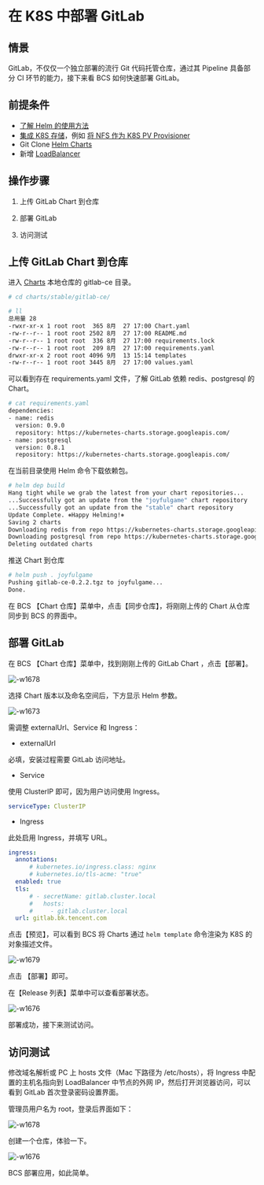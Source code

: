 # 在 K8S 中部署 GitLab

## 情景

GitLab，不仅仅一个独立部署的流行 Git 代码托管仓库，通过其 Pipeline 具备部分 CI 环节的能力，接下来看 BCS 如何快速部署 GitLab。

## 前提条件

- [了解 Helm 的使用方法](../../../../BCS/1.28/UserGuide/Function/helm/ServiceAccess.md)
- [集成 K8S 存储](../../../../BCS/1.28/UserGuide/Function/StorageSolution/kubernetes.md)，例如 [将 NFS 作为 K8S PV Provisioner](../../../../BCS/1.28/UserGuide/Function/StorageSolution/K8s_NFS_Client_Provisioner.md)
- Git Clone [Helm Charts](https://github.com/helm/charts/)
- 新增 [LoadBalancer](../../../../BCS/1.28/UserGuide/Function/NetworkSolution/k8s/LoadBalancer.md)
## 操作步骤

1. 上传 GitLab Chart 到仓库

2. 部署 GitLab

3. 访问测试

## 上传 GitLab Chart 到仓库

进入 [Charts](https://github.com/helm/charts/) 本地仓库的 gitlab-ce 目录。

```bash
# cd charts/stable/gitlab-ce/

# ll
总用量 28
-rwxr-xr-x 1 root root  365 8月  27 17:00 Chart.yaml
-rw-r--r-- 1 root root 2502 8月  27 17:00 README.md
-rw-r--r-- 1 root root  336 8月  27 17:00 requirements.lock
-rw-r--r-- 1 root root  209 8月  27 17:00 requirements.yaml
drwxr-xr-x 2 root root 4096 9月  13 15:14 templates
-rw-r--r-- 1 root root 3445 8月  27 17:00 values.yaml
```

可以看到存在 requirements.yaml 文件，了解 GitLab 依赖 redis、postgresql 的 Chart。

```bash
# cat requirements.yaml
dependencies:
- name: redis
  version: 0.9.0
  repository: https://kubernetes-charts.storage.googleapis.com/
- name: postgresql
  version: 0.8.1
  repository: https://kubernetes-charts.storage.googleapis.com/
```

在当前目录使用 Helm 命令下载依赖包。

```bash
# helm dep build
Hang tight while we grab the latest from your chart repositories...
...Successfully got an update from the "joyfulgame" chart repository
...Successfully got an update from the "stable" chart repository
Update Complete. ⎈Happy Helming!⎈
Saving 2 charts
Downloading redis from repo https://kubernetes-charts.storage.googleapis.com/
Downloading postgresql from repo https://kubernetes-charts.storage.googleapis.com/
Deleting outdated charts
```

推送 Chart 到仓库

```bash
# helm push . joyfulgame
Pushing gitlab-ce-0.2.2.tgz to joyfulgame...
Done.
```

在 BCS 【Chart 仓库】菜单中，点击【同步仓库】，将刚刚上传的 Chart 从仓库同步到 BCS 的界面中。

## 部署 GitLab

在 BCS 【Chart 仓库】菜单中，找到刚刚上传的 GitLab Chart ，点击【部署】。

![-w1678](../assets/15683755718942.jpg)

选择 Chart 版本以及命名空间后，下方显示 Helm 参数。

![-w1673](../assets/15683757228949.jpg)

需调整 externalUrl、Service 和 Ingress：

- externalUrl

必填，安装过程需要 GitLab 访问地址。

- Service

使用 ClusterIP 即可，因为用户访问使用 Ingress。

```yaml
serviceType: ClusterIP
```

  - Ingress

  此处启用 Ingress，并填写 URL。

```yaml
ingress:
  annotations:
      # kubernetes.io/ingress.class: nginx
      # kubernetes.io/tls-acme: "true"
  enabled: true
  tls:
      # - secretName: gitlab.cluster.local
      #   hosts:
      #     - gitlab.cluster.local
  url: gitlab.bk.tencent.com
```

点击【预览】，可以看到 BCS 将 Charts 通过 `helm template` 命令渲染为 K8S 的对象描述文件。

![-w1679](../assets/15683761927767.jpg)

点击 【部署】即可。

在【Release 列表】菜单中可以查看部署状态。

![-w1676](../assets/15683762160110.jpg)

部署成功，接下来测试访问。

## 访问测试

修改域名解析或 PC 上 hosts 文件（Mac 下路径为 /etc/hosts），将 Ingress 中配置的主机名指向到 LoadBalancer 中节点的外网 IP，然后打开浏览器访问，可以看到 GitLab 首次登录密码设置界面。

管理员用户名为 root，登录后界面如下：

![-w1678](../assets/15683762619925.jpg)

创建一个仓库，体验一下。

![-w1676](../assets/15683763495121.jpg)

BCS 部署应用，如此简单。
